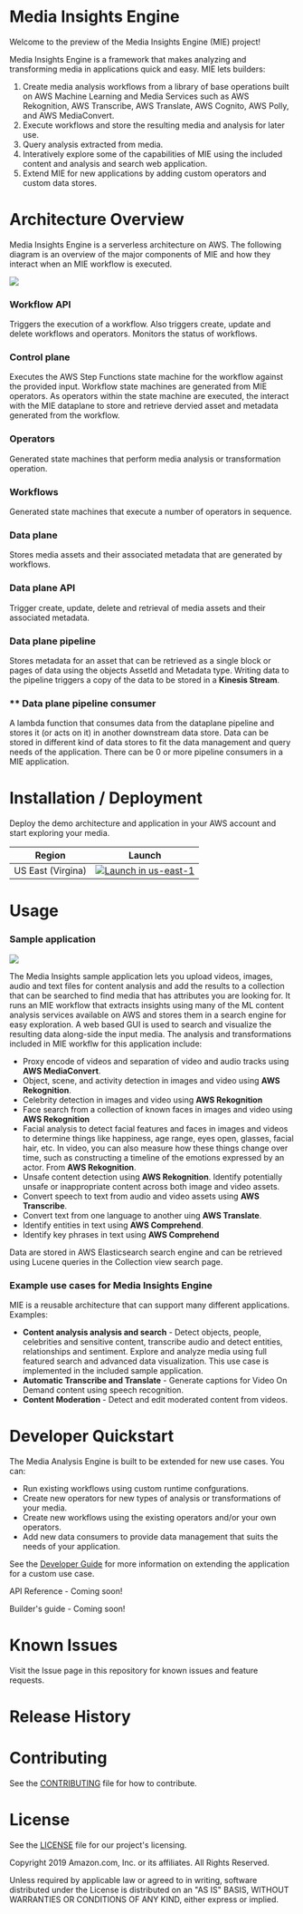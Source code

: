 # Media Insights Engine

Welcome to the preview of the Media Insights Engine (MIE) project!

Media Insights Engine is a framework that makes analyzing and transforming media in applications quick and easy. MIE lets builders: 

1. Create media analysis workflows from a library of base operations built on AWS Machine Learning and Media Services such as AWS Rekognition, AWS Transcribe, AWS Translate, AWS Cognito, AWS Polly, and AWS MediaConvert.
2. Execute workflows and store the resulting media and analysis for later use.
3. Query analysis extracted from media.
4. Interatively explore some of the capabilities of MIE using the included content and analysis and search web application.
5. Extend MIE for new applications by adding custom operators and custom data stores.
   

# Architecture Overview

Media Insights Engine is a serverless architecture on AWS.  The following diagram is an overview of the major components of MIE and how they interact when an MIE workflow is executed.  

![](doc/images/MIE-execute-workflow-architecture.png)


### **Workflow API** 
Triggers the execution of a workflow. Also triggers create, update and delete workflows and operators.  Monitors the status of workflows.

### **Control plane** 
Executes the AWS Step Functions state machine for the workflow against the provided input.  Workflow state machines are generated from MIE operators.  As operators within the state machine are executed, the interact with the MIE dataplane to store and retrieve dervied asset and metadata generated from the workflow.  

### **Operators**
Generated state machines that perform media analysis or transformation operation.

### **Workflows**
Generated state machines that execute a number of operators in sequence.

### **Data plane** 
Stores media assets and their associated metadata that are generated by workflows. 

### **Data plane API** 

Trigger create, update, delete and retrieval of media assets and their associated metadata.

### **Data plane pipeline**

Stores metadata for an asset that can be retrieved as a single block or pages of data using the objects AssetId and Metadata type.  Writing data to the pipeline triggers a copy of the data to be stored in a **Kinesis Stream**.

### ** Data plane pipeline consumer

A lambda function that consumes data from the dataplane pipeline and stores it (or acts on it) in another downstream data store.  Data can be stored in different kind of data stores to fit the data management and query needs of the application.  There can be 0 or more pipeline consumers in a MIE application. 

# Installation / Deployment
Deploy the demo architecture and application in your AWS account and start exploring your media.

Region| Launch
------|-----
US East (Virgina) | [![Launch in us-east-1](doc/images/launch-stack.png)](https://console.aws.amazon.com/cloudformation/home?region=us-east-1#/stacks/new?stackName=mie&templateURL=https://rodeolabz-us-east-1.s3.amazonaws.com/media-insights-solution/v0.1.0/cf/media-insights-stack.template)

# Usage

###  Sample application

![](doc/images/MIEDemo.gif)

The Media Insights sample application lets you upload videos, images, audio and text files for content analysis and add the results to a collection that can be searched to find media that has attributes you are looking for.  It runs an MIE workflow that extracts insights using many of the ML content analysis services available on AWS and stores them in a search engine for easy exploration.  A web based GUI is used to search and visualize the resulting data along-side the input media.  The analysis and transformations included in MIE workflw for this application include:

* Proxy encode of videos and separation of video and audio tracks using **AWS MediaConvert**. 
* Object, scene, and activity detection in images and video using **AWS Rekognition**. 
* Celebrity detection in images and video using **AWS Rekognition**
* Face search from a collection of known faces in images and video using **AWS Rekognition**
* Facial analysis to detect facial features and faces in images and videos to determine things like happiness, age range, eyes open, glasses, facial hair, etc. In video, you can also measure how these things change over time, such as constructing a timeline of the emotions expressed by an actor.  From **AWS Rekognition**.
* Unsafe content detection using **AWS Rekognition**. Identify potentially unsafe or inappropriate content across both image and video assets. 
* Convert speech to text from audio and video assets using **AWS Transcribe**.
* Convert text from one language to another uing **AWS Translate**.
* Identify entities in text using **AWS Comprehend**. 
* Identify key phrases in text using **AWS Comprehend**

Data are stored in AWS Elasticsearch search engine and can be retrieved using Lucene queries in the Collection view search page.

### Example use cases for Media Insights Engine
 
MIE is a reusable architecture that can support many different applications.  Examples:
 
* **Content analysis analysis and search** - Detect objects, people, celebrities and sensitive content, transcribe audio and detect entities, relationships and sentiment.  Explore and analyze media using full featured search and advanced data visualization.  This use case is implemented in the included sample application.
* **Automatic Transcribe and Translate** - Generate captions for Video On Demand content using speech recognition.  
* **Content Moderation** - Detect and edit moderated content from videos.

# Developer Quickstart

The Media Analysis Engine is built to be extended for new use cases.  You can:

* Run existing workflows using custom runtime confgurations.
* Create new operators for new types of analysis or transformations of your media.
* Create new workflows using the existing operators and/or your own operators.
* Add new data consumers to provide data management that suits the needs of your application.

See the [Developer Guide](https://github.com/awslabs/aws-media-insights-engine/blob/master/DEVELOPER_QUICK_START.md) for more information on extending the application for a custom use case.

API Reference - Coming soon!

Builder's guide - Coming soon!

# Known Issues

Visit the Issue page in this repository for known issues and feature requests.

# Release History

# Contributing

See the [CONTRIBUTING](https://github.com/awslabs/aws-media-insights-engine/blob/master/CONTRIBUTING.md) file for how to contribute.

# License

See the [LICENSE](https://github.com/awslabs/aws-media-insights-engine/blob/master/LICENSE) file for our project's licensing.

Copyright 2019 Amazon.com, Inc. or its affiliates. All Rights Reserved.

Unless required by applicable law or agreed to in writing, software distributed under the License is distributed on an "AS IS" BASIS, WITHOUT WARRANTIES OR CONDITIONS OF ANY KIND, either express or implied. 

